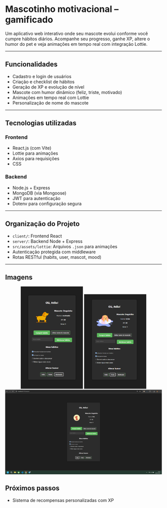 # Mascotinho motivacional – gamificado

Um aplicativo web interativo onde seu mascote evolui conforme você cumpre hábitos diários. Acompanhe seu progresso, ganhe XP, altere o humor do pet e veja animações em tempo real com integração Lottie.

---

## Funcionalidades

- Cadastro e login de usuários
- Criação e checklist de hábitos
- Geração de XP e evolução de nível
- Mascote com humor dinâmico (feliz, triste, motivado)
- Animações em tempo real com Lottie
- Personalização de nome do mascote

---

## Tecnologias utilizadas

### **Frontend**
- React.js (com Vite)
- Lottie para animações
- Axios para requisições
- CSS

### **Backend**
- Node.js + Express
- MongoDB (via Mongoose)
- JWT para autenticação
- Dotenv para configuração segura

---

## Organização do Projeto

- `client/`: Frontend React
- `server/`: Backend Node + Express
- `src/assets/lottie`: Arquivos `.json` para animações
- Autenticação protegida com middleware
- Rotas RESTful (habits, user, mascot, mood)

---

## Imagens

<div align="center">

<tr>
<td align="center">
  <img src="https://raw.githubusercontent.com/karimoreira/habbitpet/master/client/src/assets/screenshots/motivadodog.png" width="200" />
</td>
<td align="center">
  <img src="https://raw.githubusercontent.com/karimoreira/habbitpet/master/client/src/assets/screenshots/triste.png" width="200" />
</td>
</tr>

<br />

<img src="https://raw.githubusercontent.com/karimoreira/habbitpet/master/client/src/assets/screenshots/mascote.png" width="700" />

</div>


## Próximos passos
- Sistema de recompensas personalizadas com XP

